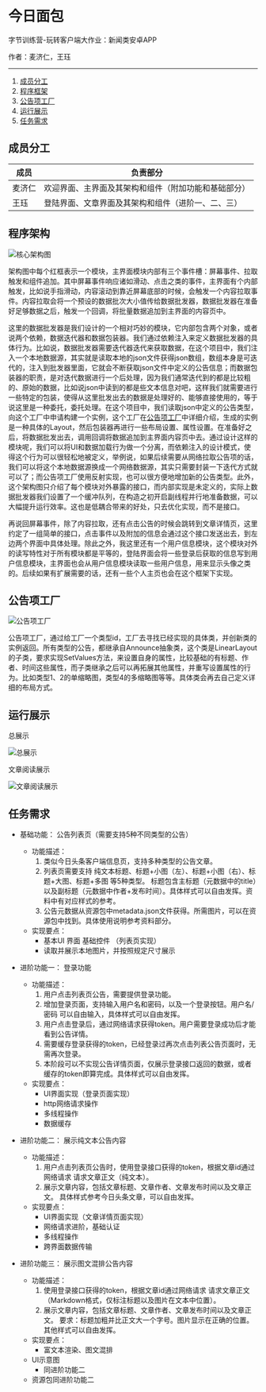 # 今日面包

字节训练营-玩转客户端大作业：新闻类安卓APP

作者：麦济仁，王珏


------

1. [成员分工](#成员分工)
2. [程序框架](#程序框架)
3. [公告项工厂](#公告项工厂)
4. [运行展示](#运行展示)
5. [任务需求](#任务需求)
      
## 成员分工

|成员|负责部分|
|--|--|
|麦济仁|欢迎界面、主界面及其架构和组件（附加功能和基础部分）|
|王珏|登陆界面、文章界面及其架构和组件（进阶一、二、三）|

## 程序架构

![](核心架构图.svg "核心架构图")

架构图中每个红框表示一个模块，主界面模块内部有三个事件槽：屏幕事件、拉取触发和组件追加。其中屏幕事件响应诸如滑动、点击之类的事件，主界面有个内部触发，比如说手指滑动，内容滚动到靠近屏幕底部的时候，会触发一个内容拉取事件。内容拉取会将一个预设的数据批次大小值传给数据批发器，数据批发器在准备好足够数据之后，触发一个回调，将批量数据追加到主界面的内容页中。

这里的数据批发器是我们设计的一个相对巧妙的模块，它内部包含两个对象，或者说两个依赖，数据迭代器和数据包装器。我们通过依赖注入来定义数据批发器的具体行为。比如说，数据批发器需要迭代器迭代来获取数据，在这个项目中，我们注入一个本地数据源，其实就是读取本地的json文件获得json数组，数组本身是可迭代的，注入到批发器里面，它就会不断获取json文件中定义的公告信息；而数据包装器的职责，是对迭代数据进行一个后处理，因为我们通常迭代到的都是比较粗的、原始的数据，比如说json中读到的都是些文本信息对吧，这样我们就需要进行一些特定的包装，使得从这里批发出去的数据是处理好的、能够直接使用的，等于说这里是一种委托，委托处理。在这个项目中，我们读取json中定义的公告类型，向这个工厂中申请构建一个实例，这个工厂在[公告项工厂](#公告项工厂)中详细介绍，生成的实例是一种具体的Layout，然后包装器再进行一些布局设置、属性设置。在准备好之后，将数据批发出去，调用回调将数据追加到主界面内容页中去。通过设计这样的模块呢，我们可以将UI和数据加载行为做一个分离，而依赖注入的设计模式，使得这个行为可以很轻松地被定义，举例说，如果后续需要从网络拉取公告项的话，我们可以将这个本地数据源换成一个网络数据源，其实只需要封装一下迭代方式就可以了；而公告项工厂使用反射实现，也可以很方便地增加新的公告类型。此外，这个架构图只介绍了每个模块对外暴露的接口，而内部实现是未定义的，实际上数据批发器我们设置了一个缓冲队列，在构造之初开启副线程并行地准备数据，可以大幅提升运行效率。这也是低耦合带来的好处，只去优化实现，而不是接口。

再说回屏幕事件，除了内容拉取，还有点击公告的时候会跳转到文章详情页，这里约定了一组简单的接口，点击事件以及附加的信息会通过这个接口发送出去，到左边两个界面中具体处理。除此之外，我这里还有一个用户信息模块，这个模块对外的读写特性对于所有模块都是平等的，登陆界面会将一些登录后获取的信息写到用户信息模块，主界面也会从用户信息模块读取一些用户信息，用来显示头像之类的。后续如果有扩展需要的话，还有一些个人主页也会在这个框架下实现。

## 公告项工厂

![](公告项工厂.svg "公告项工厂")

公告项工厂，通过给工厂一个类型id，工厂去寻找已经实现的具体类，并创新类的实例返回。所有类型的公告，都继承自Announce抽象类，这个类是LinearLayout的子类，要求实现SetValues方法，来设置自身的属性，比较基础的有标题、作者、时间这些属性，而子类继承之后可以再拓展其他属性，并重写设置属性的行为。比如类型1、2的单缩略图，类型4的多缩略图等等。具体类会再去自己定义详细的布局方式。

## 运行展示

总展示

![](all.gif "总展示")

文章阅读展示

![](article.gif "文章阅读展示")


## 任务需求

- 基础功能： 公告列表页（需要支持5种不同类型的公告）
  - 功能描述：
      1. 类似今日头条客户端信息页，支持多种类型的公告文章。
      2. 列表页需要支持 纯文本标题、标题+小图（左）、标题+小图（右）、标题+大图、标题+多图 等5种类型。 标题包含主标题（元数据中的title）以及副标题（元数据中作者+发布时间）。具体样式可以自由发挥。资料中有对应样式的参考。
      3. 公告元数据从资源包中metadata.json文件获得。所需图片，可以在资源包中找到。具体使用说明参考资料部分。
  - 实现要点：
    - 基本UI 界面 基础控件 （列表页实现）
    - 读取并展示本地图片，并按照规定尺寸展示

- 进阶功能一： 登录功能
  - 功能描述：
    1. 用户点击列表页公告，需要提供登录功能。
    2. 增加登录页面，支持输入用户名和密码，以及一个登录按钮。用户名/密码 可以自由输入，具体样式可以自由发挥。
    3. 用户点击登录后，通过网络请求获得token。用户需要登录成功后才能看到公告详情。 
    4. 需要缓存登录获得的token，已经登录过再次点击列表公告页面时，无需再次登录。
    5. 本阶段可以不实现公告详情页面，仅展示登录接口返回的数据，或者缓存的token即算完成。具体样式可以自由发挥。
  - 实现要点：
    - UI界面实现（登录页面实现）
    - http网络请求操作
    - 多线程操作
    - 数据缓存
    
- 进阶功能二： 展示纯文本公告内容
  - 功能描述：
    1. 用户点击列表页公告时，使用登录接口获得的token，根据文章id通过网络请求 请求文章正文（纯文本）。
    2. 展示文章内容，包括文章标题、文章作者、文章发布时间以及文章正文。 具体样式参考今日头条文章，可以自由发挥。
  - 实现要点：
    - UI界面实现（文章详情页面实现）
    - 网络请求进阶，基础认证
    - 多线程操作
    - 跨界面数据传输
      
- 进阶功能三： 展示图文混排公告内容
  - 功能描述：
    1. 使用登录接口获得的token，根据文章id通过网络请求 请求文章正文（Markdown格式，仅标注标题以及图片在文本中位置）。
    2. 展示文章内容，包括文章标题、文章作者、文章发布时间以及文章正文。 要求：标题加粗并比正文大一个字号。图片显示在正确的位置。 其他样式可以自由发挥。
  - 实现要点：
    - 富文本渲染、图文混排
  - UI示意图
    - 同进阶功能二
  - 资源包同进阶功能二
